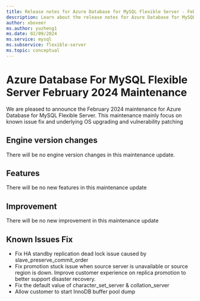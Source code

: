 ```yaml
---
title: Release notes for Azure Database for MySQL Flexible Server - February 2024
description: Learn about the release notes for Azure Database for MySQL Flexible Server February 2024.
author: xboxeer
ms.author: yuzheng1
ms.date: 02/09/2024
ms.service: mysql
ms.subservice: flexible-server
ms.topic: conceptual
---
```


# Azure Database For MySQL Flexible Server February 2024 Maintenance

We are pleased to announce the February 2024 maintenance for Azure Database for MySQL Flexible Server. This maintenance mainly focus on known issue fix and underlying OS upgrading and vulnerability patching

## Engine version changes
There will be no engine version changes in this maintenance update.

## Features
There will be no new features in this maintenance update

## Improvement
There will be no new improvement in this maintenance update

## Known Issues Fix
- Fix HA standby replication dead lock issue caused by slave_preserve_commit_order
- Fix promotion stuck issue when source server is unavailable or source region is down. Improve customer experience on replica promotion to better support disaster recovery.
- Fix the default value of character_set_server & collation_server
- Allow customer to start InnoDB buffer pool dump
